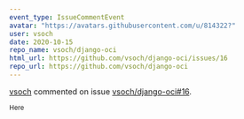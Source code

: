 ```yaml
---
event_type: IssueCommentEvent
avatar: "https://avatars.githubusercontent.com/u/814322?"
user: vsoch
date: 2020-10-15
repo_name: vsoch/django-oci
html_url: https://github.com/vsoch/django-oci/issues/16
repo_url: https://github.com/vsoch/django-oci
---
```


<a href='https://github.com/vsoch' target='_blank'>vsoch</a> commented on issue <a href='https://github.com/vsoch/django-oci/issues/16' target='_blank'>vsoch/django-oci#16</a>.

<small>Here